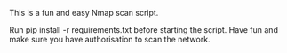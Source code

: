 This is a fun and easy Nmap scan script.

Run pip install -r requirements.txt before starting the script. Have fun and make sure you have authorisation to scan the network.
